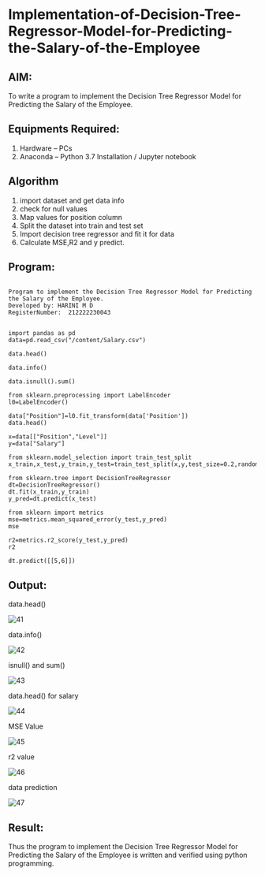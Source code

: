 # Implementation-of-Decision-Tree-Regressor-Model-for-Predicting-the-Salary-of-the-Employee

## AIM:
To write a program to implement the Decision Tree Regressor Model for Predicting the Salary of the Employee.

## Equipments Required:
1. Hardware – PCs
2. Anaconda – Python 3.7 Installation / Jupyter notebook

## Algorithm
1. import dataset and get data info
2. check for null values
3. Map values for position column
4. Split the dataset into train and test set
5. Import decision tree regressor and fit it for data 
6. Calculate MSE,R2 and y predict.

## Program:
```

Program to implement the Decision Tree Regressor Model for Predicting the Salary of the Employee.
Developed by: HARINI M D
RegisterNumber:  212222230043


import pandas as pd
data=pd.read_csv("/content/Salary.csv")

data.head()

data.info()

data.isnull().sum()

from sklearn.preprocessing import LabelEncoder
l0=LabelEncoder()

data["Position"]=l0.fit_transform(data['Position'])
data.head()

x=data[["Position","Level"]]
y=data["Salary"]

from sklearn.model_selection import train_test_split
x_train,x_test,y_train,y_test=train_test_split(x,y,test_size=0.2,random_state=2)

from sklearn.tree import DecisionTreeRegressor
dt=DecisionTreeRegressor()
dt.fit(x_train,y_train)
y_pred=dt.predict(x_test)

from sklearn import metrics
mse=metrics.mean_squared_error(y_test,y_pred)
mse

r2=metrics.r2_score(y_test,y_pred)
r2

dt.predict([[5,6]])
```

## Output:

data.head()

![41](https://github.com/hariprasath5106/Implementation-of-Decision-Tree-Regressor-Model-for-Predicting-the-Salary-of-the-Employee/assets/111515488/919484c4-ae07-4355-aa0f-24a5682ac59c)


data.info()

![42](https://github.com/hariprasath5106/Implementation-of-Decision-Tree-Regressor-Model-for-Predicting-the-Salary-of-the-Employee/assets/111515488/f5bad7e0-46c5-4dc2-9926-9b21e2cee7dd)


isnull() and sum()

![43](https://github.com/hariprasath5106/Implementation-of-Decision-Tree-Regressor-Model-for-Predicting-the-Salary-of-the-Employee/assets/111515488/09ff361e-8ea5-4863-820d-55905532b50b)


data.head() for salary

![44](https://github.com/hariprasath5106/Implementation-of-Decision-Tree-Regressor-Model-for-Predicting-the-Salary-of-the-Employee/assets/111515488/7c49a096-ada0-42be-a306-90954f7e9549)


MSE Value

![45](https://github.com/hariprasath5106/Implementation-of-Decision-Tree-Regressor-Model-for-Predicting-the-Salary-of-the-Employee/assets/111515488/37a9f831-3d46-4f02-bdee-dfd35bdc9cb2)

r2 value 

![46](https://github.com/hariprasath5106/Implementation-of-Decision-Tree-Regressor-Model-for-Predicting-the-Salary-of-the-Employee/assets/111515488/c93c0522-fd84-49f8-80b1-66d4d124e51d)


data prediction

![47](https://github.com/hariprasath5106/Implementation-of-Decision-Tree-Regressor-Model-for-Predicting-the-Salary-of-the-Employee/assets/111515488/c7fe8a00-4430-4873-99aa-244281a2ec1b)


## Result:
Thus the program to implement the Decision Tree Regressor Model for Predicting the Salary of the Employee is written and verified using python programming.
